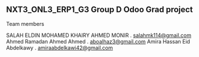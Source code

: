 
</body>
</html>

NXT3_ONL3_ERP1_G3
Group D Odoo Grad project 
-
Team members

SALAH ELDIN MOHAMED KHAIRY AHMED MONIR . salahmk114@gmail.com
Ahmed Ramadan Ahmed Ahmed . aboalhaz3@gmail.com
Amira Hassan Eid Abdelkawy . amiraabdelkawi42@gmail.com

</body>
</html>
